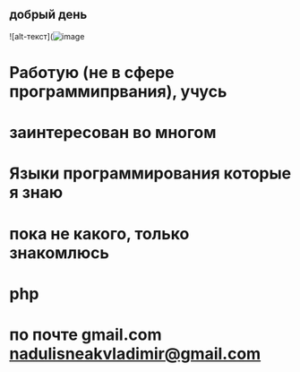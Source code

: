 ## **добрый день**
![alt-текст](![image](https://github.com/2Vladimir2/Vladimir-/assets/159247721/559dd1dd-52c6-4a18-8b64-83e2366a5c40)

# Работую (не в сфере программипрвания), учусь 
# заинтересован во многом 
# Языки программирования которые я знаю 
# пока не какого, только знакомлюсь 
# php
# по почте gmail.com nadulisneakvladimir@gmail.com
